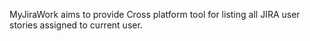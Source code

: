 MyJiraWork aims to provide Cross platform tool for listing all JIRA user stories assigned to current user.

